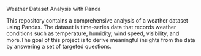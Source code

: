 Weather Dataset Analysis with Panda

This repository contains a comprehensive analysis of a weather dataset using Pandas. 
The dataset is time-series data that records weather conditions such as temperature, humidity, wind speed, visibility, 
and more.The goal of this project is to derive meaningful insights from the data by answering a set of targeted questions.

